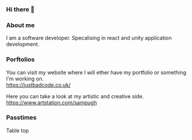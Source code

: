 ### Hi there 👋

### About me
I am a software developer. Specalising in react and unity application development.

### Porftolios
You can visit my website where I will ether have my portfolio or something I'm working on. </br>
https://justbadcode.co.uk/

Here you can take a look at my artistic and creative side.</br>
https://www.artstation.com/sampugh

### Passtimes
Table top


<!--
**Root-107/Root-107** is a ✨ _special_ ✨ repository because its `README.md` (this file) appears on your GitHub profile.
